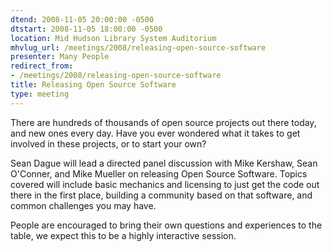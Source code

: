 ```yaml
---
dtend: 2008-11-05 20:00:00 -0500
dtstart: 2008-11-05 18:00:00 -0500
location: Mid Hudson Library System Auditorium
mhvlug_url: /meetings/2008/releasing-open-source-software
presenter: Many People
redirect_from:
- /meetings/2008/releasing-open-source-software
title: Releasing Open Source Software
type: meeting
---
```



There are hundreds of thousands of open source projects out there today, and new ones every day.  Have you ever wondered what it takes to get involved in these projects, or to start your own?

Sean Dague will lead a directed panel discussion with Mike Kershaw, Sean O'Conner, and Mike Mueller on releasing Open Source Software. Topics covered will include basic mechanics and licensing to just get the code out there in the first place, building a community based on that software, and common challenges you may have.

People are encouraged to bring their own questions and experiences to the table, we expect this to be a highly interactive session.